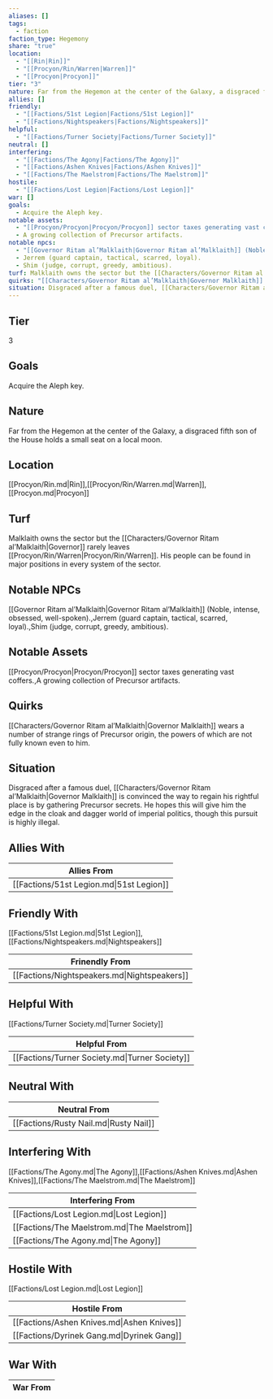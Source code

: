 ```yaml
---
aliases: []
tags:
  - faction
faction_type: Hegemony
share: "true"
location:
  - "[[Rin|Rin]]"
  - "[[Procyon/Rin/Warren|Warren]]"
  - "[[Procyon|Procyon]]"
tier: "3"
nature: Far from the Hegemon at the center of the Galaxy, a disgraced fifth son of the House holds a small seat on a local moon.
allies: []
friendly:
  - "[[Factions/51st Legion|Factions/51st Legion]]"
  - "[[Factions/Nightspeakers|Factions/Nightspeakers]]"
helpful:
  - "[[Factions/Turner Society|Factions/Turner Society]]"
neutral: []
interfering:
  - "[[Factions/The Agony|Factions/The Agony]]"
  - "[[Factions/Ashen Knives|Factions/Ashen Knives]]"
  - "[[Factions/The Maelstrom|Factions/The Maelstrom]]"
hostile:
  - "[[Factions/Lost Legion|Factions/Lost Legion]]"
war: []
goals:
  - Acquire the Aleph key.
notable assets:
  - "[[Procyon/Procyon|Procyon/Procyon]] sector taxes generating vast coffers."
  - A growing collection of Precursor artifacts.
notable npcs:
  - "[[Governor Ritam al’Malklaith|Governor Ritam al’Malklaith]] (Noble, intense, obsessed, well-spoken)."
  - Jerrem (guard captain, tactical, scarred, loyal).
  - Shim (judge, corrupt, greedy, ambitious).
turf: Malklaith owns the sector but the [[Characters/Governor Ritam al’Malklaith|Governor]] rarely leaves [[Procyon/Rin/Warren|Procyon/Rin/Warren]]. His people can be found in major positions in every system of the sector.
quirks: "[[Characters/Governor Ritam al’Malklaith|Governor Malklaith]] wears a number of strange rings of Precursor origin, the powers of which are not fully known even to him."
situation: Disgraced after a famous duel, [[Characters/Governor Ritam al’Malklaith|Governor Malklaith]] is convinced the way to regain his rightful place is by gathering Precursor secrets. He hopes this will give him the edge in the cloak and dagger world of imperial politics, though this pursuit is highly illegal.
---
```

## Tier

3

## Goals

Acquire the Aleph key.

## Nature

Far from the Hegemon at the center of the Galaxy, a disgraced fifth son of the House holds a small seat on a local moon.

## Location

[[Procyon/Rin.md|Rin]],[[Procyon/Rin/Warren.md|Warren]],[[Procyon.md|Procyon]]

## Turf

Malklaith owns the sector but the [[Characters/Governor Ritam al’Malklaith|Governor]] rarely leaves [[Procyon/Rin/Warren|Procyon/Rin/Warren]]. His people can be found in major positions in every system of the sector.

## Notable NPCs

[[Governor Ritam al’Malklaith|Governor Ritam al’Malklaith]] (Noble, intense, obsessed, well-spoken).,Jerrem (guard captain, tactical, scarred, loyal).,Shim (judge, corrupt, greedy, ambitious).

## Notable Assets

[[Procyon/Procyon|Procyon/Procyon]] sector taxes generating vast coffers.,A growing collection of Precursor artifacts.

## Quirks

[[Characters/Governor Ritam al’Malklaith|Governor Malklaith]] wears a number of strange rings of Precursor origin, the powers of which are not fully known even to him.

## Situation

Disgraced after a famous duel, [[Characters/Governor Ritam al’Malklaith|Governor Malklaith]] is convinced the way to regain his rightful place is by gathering Precursor secrets. He hopes this will give him the edge in the cloak and dagger world of imperial politics, though this pursuit is highly illegal.

## Allies With



| Allies From                              |
| ---------------------------------------- |
| [[Factions/51st Legion.md\|51st Legion]] |


## Friendly With

[[Factions/51st Legion.md|51st Legion]],[[Factions/Nightspeakers.md|Nightspeakers]]

| Frinendly From                               |
| -------------------------------------------- |
| [[Factions/Nightspeakers.md\|Nightspeakers]] |


## Helpful With

[[Factions/Turner Society.md|Turner Society]]

| Helpful From                                   |
| ---------------------------------------------- |
| [[Factions/Turner Society.md\|Turner Society]] |


## Neutral With




| Neutral From                           |
| -------------------------------------- |
| [[Factions/Rusty Nail.md\|Rusty Nail]] |



## Interfering With

[[Factions/The Agony.md|The Agony]],[[Factions/Ashen Knives.md|Ashen Knives]],[[Factions/The Maelstrom.md|The Maelstrom]]


| Interfering From                             |
| -------------------------------------------- |
| [[Factions/Lost Legion.md\|Lost Legion]]     |
| [[Factions/The Maelstrom.md\|The Maelstrom]] |
| [[Factions/The Agony.md\|The Agony]]         |



## Hostile With

[[Factions/Lost Legion.md|Lost Legion]]


| Hostile From                               |
| ------------------------------------------ |
| [[Factions/Ashen Knives.md\|Ashen Knives]] |
| [[Factions/Dyrinek Gang.md\|Dyrinek Gang]] |



## War With



| War From |
| -------- |


